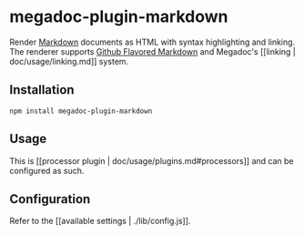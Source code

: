 # megadoc-plugin-markdown

Render [Markdown](https://daringfireball.net/projects/markdown/) documents as
HTML with syntax highlighting and linking. The renderer supports [Github
Flavored Markdown](https://github.github.com/gfm/) and Megadoc's [[linking |
doc/usage/linking.md]] system.

## Installation

    npm install megadoc-plugin-markdown

## Usage

This is [[processor plugin | doc/usage/plugins.md#processors]] and can be
configured as such.

## Configuration

Refer to the [[available settings | ./lib/config.js]].